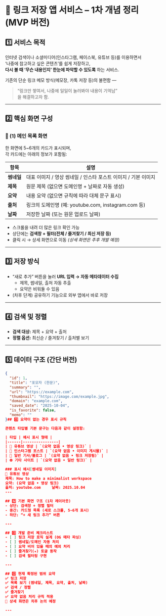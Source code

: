 # 🩵 링크 저장 앱 서비스 – 1차 개념 정리 (MVP 버전)

## 1️⃣ 서비스 목적  
인터넷 검색이나 소셜미디어(인스타그램, 페이스북, 유튜브 등)를 이용하면서  
‘나중에 참고하고 싶은 콘텐츠’를 쉽게 저장하고,  
**다시 볼 때 ‘무슨 내용인지’ 한눈에 파악할 수 있도록** 하는 서비스.  

기존의 단순 링크 메모 방식(메모장, 카톡 저장 등)의 불편함 —  
> “링크만 쌓여서, 나중에 일일이 눌러봐야 내용이 기억남”  
을 해결하고자 함.

---

## 2️⃣ 핵심 화면 구성  

### 💠 (1) 메인 목록 화면  
한 화면에 5~6개의 카드가 표시되며,  
각 카드에는 아래의 정보가 포함됨:

| 항목 | 설명 |
|------|------|
| **썸네일** | 대표 이미지 / 영상 썸네일 / 인스타 포스트 이미지 / 기본 이미지 |
| **제목** | 원문 제목 (없으면 도메인명 + 날짜로 자동 생성) |
| **요약** | 내용 요약 (없으면 규칙에 따라 대체 문구 표시) |
| **출처** | 링크의 도메인명 (예: youtube.com, instagram.com 등) |
| **날짜** | 저장한 날짜 (또는 원문 업로드 날짜) |

- 스크롤을 내려 더 많은 링크 확인 가능  
- 상단에는 **검색창 + 필터(전체 / 즐겨찾기 / 최신 저장 등)**  
- 클릭 시 → 상세 화면으로 이동 *(상세 화면은 추후 개발 예정)*

---

## 3️⃣ 저장 방식  
- “새로 추가” 버튼을 눌러 **URL 입력 → 자동 메타데이터 수집**
  - 제목, 썸네일, 출처 자동 추출  
  - 요약은 비워둘 수 있음  
- (차후 단계) 공유하기 기능으로 외부 앱에서 바로 저장  

---

## 4️⃣ 검색 및 정렬  
- **검색 대상:** 제목 + 요약 + 출처  
- **정렬 옵션:** 최신순 / 즐겨찾기 / 출처별 보기  

---

## 5️⃣ 데이터 구조 (간단 버전)
```json
{
  "id": 1,
  "title": "포모자 (한문)",
  "summary": "",
  "url": "https://example.com",
  "thumbnail": "https://image.com/example.jpg",
  "domain": "example.com",
  "saved_date": "2025-10-04",
  "is_favorite": false,
  "memo": ""
}## 6️⃣ 요약이 없는 경우 표시 규칙  

콘텐츠 타입별 기본 문구는 다음과 같이 설정함:

| 타입 | 예시 표시 형태 |
|------|----------------|
| 🎥 유튜브 영상 | `(요약 없음 • 영상 링크)` |
| 📸 인스타그램 포스트 | `(요약 없음 • 이미지 게시물)` |
| 📰 일반 기사/블로그 | `(요약 없음 • 링크 저장됨)` |
| 🌐 기타 사이트 | `(요약 없음 • 일반 링크)` |

### 표시 예시[썸네일 이미지]
🎥 유튜브 영상
제목: How to make a minimalist workspace
요약: (요약 없음 • 영상 링크)
출처: youtube.com     날짜: 2025.10.04
---

## 7️⃣ 기본 화면 구조 (1차 레이아웃)
- 상단: 검색창 + 정렬 필터  
- 중간: 카드형 목록 (세로 스크롤, 5~6개 표시)  
- 하단: “+ 새 링크 추가” 버튼  

---

## 8️⃣ 개발 준비 체크리스트
- [ ] 링크 저장 로직 설계 (OG 메타 파싱)  
- [ ] 썸네일/도메인 자동 처리  
- [ ] 요약 비어 있을 때의 예외 처리  
- [ ] 즐겨찾기(★) 토글 동작  
- [ ] 검색 필터링 구현  

---

## 9️⃣ 현재 확정된 범위 요약
✅ 링크 저장  
✅ 목록 보기 (썸네일, 제목, 요약, 출처, 날짜)  
✅ 검색 / 정렬  
✅ 즐겨찾기  
✅ 요약 없음 처리 규칙 적용  
🚫 상세 화면은 차후 논의 예정  

---